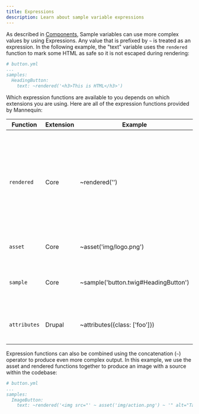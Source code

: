 ```yaml
---
title: Expressions
description: Learn about sample variable expressions
---
```

As described in [Components](../docs/components.md), Sample variables can use more complex values by using Expressions.  Any value that is prefixed by `~` is treated as an expression.  In the following example, the "text" variable uses the `rendered` function to mark some HTML as safe so it is not escaped during rendering:
 
```yaml
# button.yml
...
samples:
  HeadingButton:
    text: ~rendered('<h3>This is HTML</h3>')
```

Which expression functions are available to you depends on which extensions you are using.  Here are all of the expression functions provided by Mannequin:

| Function | Extension | Example | Description |
| -------- | --------- | ------- | ----------- |
| `rendered` | Core | ~rendered('<i></i>') | Wraps an HTML string in a `Rendered` object that the rendering engine so the rendering engine knows not to escape it. |
| `asset` | Core | ~asset('img/logo.png') | Formulates a path to a local asset. |
| `sample` | Core | ~sample('button.twig#HeadingButton') | Renders another component sample in the current component. |
| `attributes` | Drupal | ~attributes({class: ['foo']}) | Creates a Drupal Core `Attributes` object. |

Expression functions can also be combined using the concatenation (`~`) operator to produce even more complex output.  In this example, we use the asset and rendered functions together to produce an image with a source within the codebase:
```yaml
# button.yml
...
samples:
  ImageButton:
    text: ~rendered('<img src="' ~ asset('img/action.png') ~ '" alt="Take action!" />')
```
